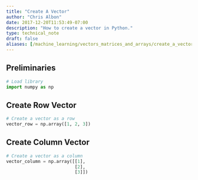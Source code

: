 ```yaml
---
title: "Create A Vector"
author: "Chris Albon"
date: 2017-12-20T11:53:49-07:00
description: "How to create a vector in Python."
type: technical_note
draft: false
aliases: [/machine_learning/vectors_matrices_and_arrays/create_a_vector/]
---
```

## Preliminaries


```python
# Load library
import numpy as np
```

## Create Row Vector


```python
# Create a vector as a row
vector_row = np.array([1, 2, 3])
```

## Create Column Vector


```python
# Create a vector as a column
vector_column = np.array([[1],
                          [2],
                          [3]])
```
